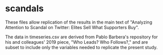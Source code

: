 # scandals


These files allow replication of the results in the main text of "Analyzing Attention to Scandal on Twitter: Elites Sell What Supporters Buy". 

The data in timeseries.csv are derived from Pablo Barbera's repository for his and colleagues' 2019 piece, "Who Leads? Who Follows?," and are subset to include only the variables needed to replicate the present study.
